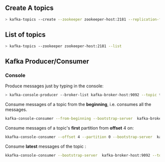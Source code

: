 ## Create A topics

```bash
> kafka-topics --create --zookeeper zookeeper-host:2181 --replication-factor 1 --partitions 1 --topic testTopic
```

## List of topics

```bash
> kafka-topics --zookeeper zookeeper-host:2181 --list
```

## Kafka Producer/Consumer

### Console

Produce messages just by typing in the console:
```bash
> kafka-console-producer --broker-list kafka-broker-host:9092 --topic testTopic
```

Consume messages of a topic from the **beginning**, i.e. consumes all the messages.
```bash
kafka-console-consumer --from-beginning --bootstrap-server  kafka-broker-host:9092 --topic testTopic
```

Consume messages of a topic's **first** partition from **offset** 4 on:
```bash
kkafka-console-consumer --offset 4 --partition 0 --bootstrap-server  kafka-broker-host:9092 --topic testTopic
```
Consume **latest** messages of the topic :
```bash
kkafka-console-consumer --bootstrap-server  kafka-broker-host:9092 --topic testTopic
```
